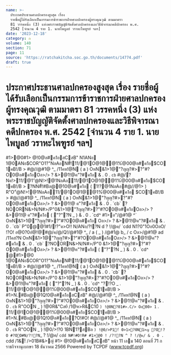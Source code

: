 ```yaml
---
name: >-
  ประกาศประธานศาลปกครองสูงสุด เรื่อง
  รายชื่อผู้ได้รับเลือกเป็นกรรมการข้าราชการฝ่ายศาลปกครองผู้ทรงคุณวุฒิ ตามมาตรา
  81 วรรคหนึ่ง (3) แห่งพระราชบัญญัติจัดตั้งศาลปกครองและวิธีพิจารณาคดีปกครอง พ.ศ.
  2542 [จำนวน 4 ราย 1. นายไพบูลย์ วราหะไพฑูรย์ ฯลฯ]
date: '2023-12-18'
category: ก
volume: 140
section: 71
page: 11
source: 'https://ratchakitcha.soc.go.th/documents/14774.pdf'
draft: true
---
```


# ประกาศประธานศาลปกครองสูงสุด เรื่อง รายชื่อผู้ได้รับเลือกเป็นกรรมการข้าราชการฝ่ายศาลปกครองผู้ทรงคุณวุฒิ ตามมาตรา 81 วรรคหนึ่ง (3) แห่งพระราชบัญญัติจัดตั้งศาลปกครองและวิธีพิจารณาคดีปกครอง พ.ศ. 2542 [จำนวน 4 ราย 1. นายไพบูลย์ วราหะไพฑูรย์ ฯลฯ]

#1>@0#1> @!0@ล#ค1อสCสB" N1ANอ 1@0ANอ$COR"O1?"NลAอN#็!11/@1O@1@@1%่@00@ล#ค1อ$CO1คB!/B > #@//@#1@ ^_ /11คห!@N ( a ) OหN&1>1@"?ญญ?#>?"#?O0@ล#ค1อOล>/> ? &>@1!@ค"?#ค1อ & . 0 . `cb` #@/?Nค!>11/@1"ํ@N!>!@1NลAอ11/@1O@1@@1%่@00@ล#ค1อ$CO1คB!/B > ?NN#็!#Bล@@10@ล#ค1อ ( 1!?@1NลAอ#@//@1> ) R"O"ํ@N!>!@1NลAอ11/@1O@1@@1%่@00@ล#ค1อ $CO1คB!/B > #@//@#1@ ^_ /11คห!@N ( a ) OหN&1>1@"?ญญ?#>?"#?O0@ล#ค1อOล>/> ? &>@1!@ ค"?#ค1อ & . 0 . `cb` ?NOORN&>N/N#>/P"0&1>1@"?ญญ?#>?"#?O0@ล#ค1อOล>/> ? &>@1!@ ค"?#ค1อ ( "?"?N _ ) & . 0 . `cd^ #1>อ"/@#1@ ^` OหN&1>1@"?ญญ?#>?"#?O0@ล#ค1อ Oล>/> ? &>@1!@ค"?#ค1อ & . 0 . `cb` P"0ํ@@1#1/!?"ค>O!! N/ANอ/?!?N d ? !/@ค/ `cdd N1?0"1Oอ0OลO/ !?O! อ@0?0อํ@!@#@/ค/@/Q!/@#1@ ^_ / a ( _ ) /@#1@ b_ / c Oล>/@#1@ ad /11คส?N OหN&1>1@"?ญญ?#>?"#?O0@ล#ค1อOล>/> ? &>@1!@ค"?#ค1อ & . 0 . `cb` ?NOORN&>N/N#>/P"0 &1>1@"?ญญ?#>?"#?O0@ล#ค1อOล>/> ? &>@1!@ค"?#ค1อ ( "?"?N _ ) & . 0 . `cd^ @#1>@0 1@0ANอ$COR"O1?"NลAอN#็!11/@1O@1@@1%่@00@ล#ค1อ$CO1คB!/B > #@//@#1@ ^_ /11คห!@N ( a ) OหN&1>1@"?ญญ?#>?"#?O0@ล#ค1อOล>/> ? &>@1!@ค"?#ค1อ & . 0 . `cb` ?NOORN&>N/N#>/P"0 &1>1@"?ญญ?#>?"#?O0@ล#ค1อOล>/> ? &>@1!@ค"?#ค1อ ( "?"?N _ ) & . 0 . `cd^ "?!?O _ . 11/@1O@1@@1%่@00@ล#ค1อ$CO1คB!/B > #1>N.#Bล@@1Q!0@ล#ค1อสCสB" #@//@#1@ ^_ /11คห!@N ( a ) OหN&1>1@"?ญญ?#>?"#?O0@ล#ค1อOล>/> ? &>@1!@ค"?#ค1อ & . 0 . `cb` R"OON _ ) !@0R&"Cล0์ /1@ห>R&C10์ ` ) !@0N?01#>.C/> Oส00> 1 ` . 11/@1O@1@@1%่@00@ล#ค1อ$CO1คB!/B > #1>N.#Bล@@1Q!0@ล#ค1อ?O!#O! #@//@#1@ ^_ /11คห!@N ( a ) OหN&1>1@"?ญญ?#>?"#?O0@ล#ค1อOล>/> ? &>@1!@ค"?#ค1อ & . 0 . `cb` R"OON _ ) !@0/>!?0 1BN1?สBล ` ) !@0/>P1!์ 0>1>?0N1>ญ ?O!?O #?OO#N/?!?N `_ ? !/@ค/ `cdd N#็!#O!R# #1>@0 ! /?!?N ^ ? !/@ค/ & . 0 . `cdd /1&!์ />01B#&>ญ์ #1> @!0@ล#ค1อสCสB" หน้า 11 เลม 140 ตอนที่ 71 ก ราชกิจจานุเบกษา 18 ธันวาคม 2566 Powered by TCPDF (www.tcpdf.org)
